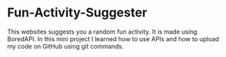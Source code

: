 # Fun-Activity-Suggester
This websites suggests you a random fun activity. It is made using BoredAPI. In this mini project I learned  how to use APIs and how to upload my code on GitHub using git commands.
